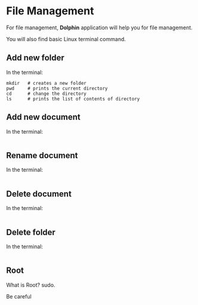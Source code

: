 # File Management

For file management, **Dolphin** application will help you for file management.

You will also find basic Linux terminal command.

[//]: # (add screenshots)

## Add new folder

In the terminal:

```text
mkdir   # creates a new folder
pwd     # prints the current directory
cd      # change the directory
ls      # prints the list of contents of directory
```

## Add new document

In the terminal:

```text
```

## Rename document

In the terminal:

```text
```

## Delete document

In the terminal:

```text
```

## Delete folder

In the terminal:

```text
```

## Root

What is Root? sudo.

Be careful
